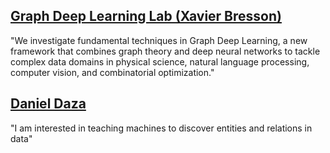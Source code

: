 ## [Graph Deep Learning Lab (Xavier Bresson)](https://graphdeeplearning.github.io/)
"We investigate fundamental techniques in Graph Deep Learning, a new framework that combines graph theory and deep neural networks to tackle complex data domains in physical science, natural language processing, computer vision, and combinatorial optimization."
## [Daniel Daza](https://dfdazac.github.io/)
"I am interested in teaching machines to discover entities and relations in data"
